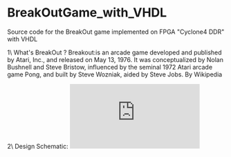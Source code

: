 # BreakOutGame_with_VHDL
Source code for the BreakOut game implemented on FPGA "Cyclone4 DDR" with VHDL

1\ What's BreakOut ?
Breakout:is an arcade game developed and published by Atari, Inc., and released on May 13, 1976. It was conceptualized by Nolan Bushnell and Steve Bristow, influenced by the seminal 1972 Atari arcade game Pong, and built by Steve Wozniak, aided by Steve Jobs. By Wikipedia


2\ Design Schematic:
![Alt text](https://github.com/IemProg/BreakOutGame_with_VHDL/blob/master/imgs/Schematic.pdf "Design Schematic of BreakOut")


